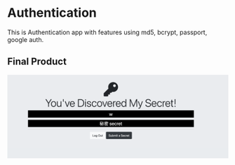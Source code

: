 # Authentication
This is Authentication app with features using md5, bcrypt, passport, google auth. 
## Final Product

!["For Desktop"](https://github.com/CarlSmoky/authentication/blob/main/docs/Image.png?raw=true)

